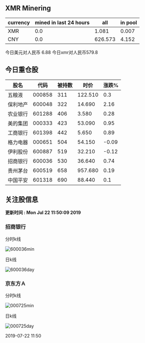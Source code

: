 ## XMR Minering

|currency|mined in last 24 hours|all|in pool|
|---|---|---|---|
|XMR|0.0|1.081|0.007|
|CNY|0.0|626.573|4.152|

今日美元对人民币 6.88	今日xmr对人民币579.8


## 今日重仓股 

|股名|代码|被持数|时价|涨跌%|
|---|---|---|---|---|
|五粮液|000858|311|122.510|0.3|
|保利地产|600048|322|14.690|2.16|
|农业银行|601288|406|3.580|0.28|
|美的集团|000333|423|53.090|0.95|
|工商银行|601398|442|5.650|0.89|
|格力电器|000651|504|54.150|-0.09|
|伊利股份|600887|519|32.210|-0.12|
|招商银行|600036|530|36.640|0.74|
|贵州茅台|600519|658|957.680|0.19|
|中国平安|601318|690|88.440|0.1|

## 关注股信息
**更新时间 : Mon Jul 22 11:50:09 2019**
### 招商银行 
分时k线

![600036min](http://image.sinajs.cn/newchart/min/n/sh600036.gif)

日k线

![600036day](http://image.sinajs.cn/newchart/daily/n/sh600036.gif)

### 京东方Ａ 
分时k线

![000725min](http://image.sinajs.cn/newchart/min/n/sz000725.gif)

日k线

![000725day](http://image.sinajs.cn/newchart/daily/n/sz000725.gif)

2019-07-22 11:50